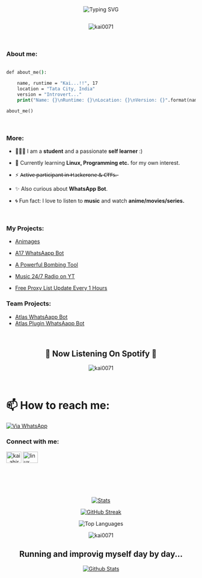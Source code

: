 
<div align="center">
    <img
        src="https://readme-typing-svg.herokuapp.com?font=GlossAndBloom&size=30&duration=4997&color=993300&background=FF673200&center=true&vCenter=true&lines=Hey there!;It's me, Kai!;Welcome;To my GitHub world!🚀"
            alt="Typing SVG"
        /
        >
    </a>
</p>
</div>




<h2 align="center"></h2>

<p align="center"> <img src="https://komarev.com/ghpvc/?username=kai0071&label=Profile%20views&color=0e75b6&style=flat" alt="kai0071" /> </p>


<br>


<h3 align="left">About me:  </h3>
<p align="left">



```cmd
    
def about_me(): 
    
    name, runtime = "Kai...!!", 17
    location = "Tata City, India"
    version = "Introvert..."
    print("Name: {}\nRuntime: {}\nLocation: {}\nVersion: {}".format(name, runtime, location, version))

about_me()

```
<br>
  
    
    

<h3 align="left">More:</h3>
<p align="left">

- 🙋🏻‍♂️ I am a **student** and a passionate **self learner** :)

- 👻 Currently learning **Linux, Programming etc.** for my own interest.

- ⚡ A̶c̶t̶i̶v̶e̶ ̶p̶a̶r̶t̶i̶c̶i̶p̶a̶n̶t̶ ̶i̶n̶ ̶*̶*̶H̶a̶c̶k̶e̶r̶o̶n̶e̶ ̶&̶ ̶C̶T̶F̶s̶.̶*̶*̶


- ✨ Also curious about **WhatsApp Bot**.

- 🌀 Fun fact: I love to listen to **music** and watch **anime/movies/series.**
    
    <br>
    
    
    
    
    
<h3 align="left">My Projects:</h3>
<p align="left">
    
 - [Animages](https://github.com/Kai0071/A17)

 - [A17 WhatsAapp Bot](https://github.com/Kai0071/A17)

 - [A Powerful Bombing Tool](https://github.com/Kai0071/Super-Bombing)
  
 - [Music 24/7 Radio on YT](https://www.youtube.com/live/EBmERK5SUek?feature=share)
 
 - [Free Proxy List Update Every 1 Hours](https://github.com/Kai0071/Proxy)


<h3 align="left">Team Projects:</h3>
<p align="left">
    
 - [Atlas WhatsAapp Bot](https://github.com/FantoX001/Atlas-MD/releases/tag/v2.9.0)
 - [Atlas Plugin WhatsAapp Bot](https://github.com/FantoX001/Atlas-MD)
</p>

   <br>

   </p>
<h2 align="center"> 💫 Now Listening On Spotify 💫
</h2>
<p align="center"> <img src="https://novatorem-mu-three.vercel.app/api/spotify" alt="kai0071" /> </p>

 
 <BR>
<h2 align="center"></h2>


# 📫 How to reach me:
[![Via WhatsApp](https://img.shields.io/badge/WhatsApp-25D366?style=for-the-badge&logo=whatsapp&logoColor=white)](https://wa.me/916297175943)

<h3 align="left">Connect with me:</h3>
<p align="left">
<a href="https://instagram.com/kai_ahir" target="blank"><img align="center" src="https://raw.githubusercontent.com/rahuldkjain/github-profile-readme-generator/master/src/images/icons/Social/instagram.svg" alt="kai_ahir" height="30" width="40" /></a>
<a href="https://www.youtube.com/c/linux soul" target="blank"><img align="center" src="https://raw.githubusercontent.com/rahuldkjain/github-profile-readme-generator/master/src/images/icons/Social/youtube.svg" alt="linux soul" height="30" width="40" /></a>
</p>


<br>


<h2 align="center"></h2>


<br>

<p align="center">
<a href="https://gitthub.com/Kai0071">
<img alt="Stats" src="https://github-readme-stats.vercel.app/api?username=Kai0071&theme=dark&show_icons=true&hide_border=false&count_private=true">
</a>
</p>


<p align="center">
  <a href="https://gitthub.com/Kai0071">
    <img alt="GitHub Streak" src="https://streak-stats.demolab.com/?user=Kai0071&theme=dark">
  </a>
</p>


<p align="center">
  <img src="https://github-readme-stats.vercel.app/api/top-langs/?username=Kai0071&theme=dark&show_icons=true&hide_border=false&layout=compact" alt="Top Languages">
</p>


<p align="center"> <img src="https://github.com/Kai0071/Kai0071/blob/output/github-contribution-grid-snake.svg" alt="kai0071" /> </p>


<h2 align="center"> Running and improvig myself day by day...
</h2>

<p align="center"><a href="https://github.com/Kai0071">
        <img src="https://raw.githubusercontent.com/bornmay/bornmay/Update/svg/Bottom.svg" alt="Github Stats" />
</p>


